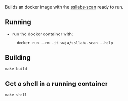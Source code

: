 Builds an docker image with the [ssllabs-scan](https://github.com/ssllabs/ssllabs-scan)  ready to run.

Running
-------

- run the docker container with:

        docker run --rm -it waja/ssllabs-scan --help 

Building
--------

    make build

Get a shell in a running container
----------------------------------

    make shell
